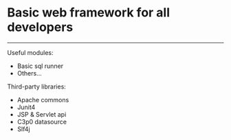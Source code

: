 # Basic web framework for all developers

***
Useful modules:
- Basic sql runner
- Others...

Third-party libraries:
- Apache commons
- Junit4
- JSP & Servlet api
- C3p0 datasource
- Slf4j
